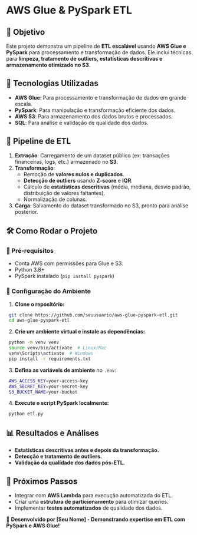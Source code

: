 # AWS Glue & PySpark ETL

## 📌 Objetivo
Este projeto demonstra um pipeline de **ETL escalável** usando **AWS Glue e PySpark** para processamento e transformação de dados. Ele inclui técnicas para **limpeza, tratamento de outliers, estatísticas descritivas e armazenamento otimizado no S3**.

## 🔹 Tecnologias Utilizadas
- **AWS Glue**: Para processamento e transformação de dados em grande escala.
- **PySpark**: Para manipulação e transformação eficiente dos dados.
- **AWS S3**: Para armazenamento dos dados brutos e processados.
- **SQL**: Para análise e validação de qualidade dos dados.

## 🚀 Pipeline de ETL
1. **Extração**: Carregamento de um dataset público (ex: transações financeiras, logs, etc.) armazenado no **S3**.
2. **Transformação**:
   - Remoção de **valores nulos e duplicados**.
   - **Detecção de outliers** usando **Z-score** e **IQR**.
   - Cálculo de **estatísticas descritivas** (média, mediana, desvio padrão, distribuição de valores faltantes).
   - Normalização de colunas.
3. **Carga**: Salvamento do dataset transformado no S3, pronto para análise posterior.

## 🛠️ Como Rodar o Projeto
### 📌 Pré-requisitos
- Conta AWS com permissões para Glue e S3.
- Python 3.8+
- PySpark instalado (`pip install pyspark`)

### 📌 Configuração do Ambiente
1. **Clone o repositório:**
```sh
 git clone https://github.com/seuusuario/aws-glue-pyspark-etl.git
 cd aws-glue-pyspark-etl
```
2. **Crie um ambiente virtual e instale as dependências:**
```sh
 python -m venv venv
 source venv/bin/activate  # Linux/Mac
 venv\Scripts\activate  # Windows
 pip install -r requirements.txt
```
3. **Defina as variáveis de ambiente** no `.env`:
```sh
 AWS_ACCESS_KEY=your-access-key
 AWS_SECRET_KEY=your-secret-key
 S3_BUCKET_NAME=your-bucket
```
4. **Execute o script PySpark localmente:**
```sh
 python etl.py
```

## 📊 Resultados e Análises
- **Estatísticas descritivas antes e depois da transformação.**
- **Detecção e tratamento de outliers.**
- **Validação da qualidade dos dados pós-ETL.**

## 🔄 Próximos Passos
- Integrar com **AWS Lambda** para execução automatizada do ETL.
- Criar uma **estrutura de particionamento** para otimizar queries.
- Implementar **testes automatizados** de qualidade dos dados.

🚀 **Desenvolvido por [Seu Nome] - Demonstrando expertise em ETL com PySpark e AWS Glue!**

